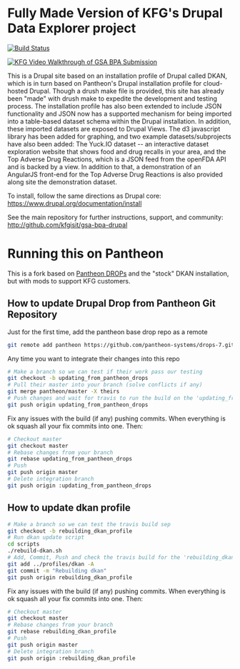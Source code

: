 # Fully Made Version of KFG's Drupal Data Explorer project
[![Build Status](https://travis-ci.org/KFGisIT/gsa-bpa-drupal.svg?branch=master)](https://travis-ci.org/KFGisIT/gsa-bpa-drupal)

[![KFG Video Walkthrough of GSA BPA Submission](http://img.youtube.com/vi/f4IEkTLi4hg/0.jpg)](http://www.youtube.com/watch?v=f4IEkTLi4hg "KFG Video Walkthrough")


This is a Drupal site based on an installation profile of Drupal called DKAN, which is in turn based on Pantheon's Drupal installation profile for cloud-hosted Drupal. Though a drush make file is provided, this site has already been "made" with drush make to expedite the development and testing process. The installation profile has also been extended to include JSON functionality and JSON now has a supported mechanism for being imported into a table-based dataset schema within the Drupal installation. In addition, these imported datasets are exposed to Drupal Views. The d3 javascript library has been added for graphing, and two example datasets/subprojects have also been added: The Yuck.IO dataset -- an interactive dataset exploration website that shows food and drug recalls in your area, and the Top Adverse Drug Reactions, which is a JSON feed from the openFDA API and is backed by a view. In addition to that, a demonstration of an AngularJS front-end for the Top Adverse Drug Reactions is also provided along site the demonstration dataset. 

To install, follow the same directions as Drupal core: https://www.drupal.org/documentation/install

See the main repository for further instructions, support, and community: http://github.com/kfgisit/gsa-bpa-drupal

# Running this on Pantheon

This is a fork based on [Pantheon DROPs](https://github.com/pantheon-systems/drops-7)
and the "stock" DKAN installation, but with mods to support KFG customers.

## How to update Drupal Drop from Pantheon Git Repository

Just for the first time, add the pantheon base drop repo as a remote
```bash
git remote add pantheon https://github.com/pantheon-systems/drops-7.git
```

Any time you want to integrate their changes into this repo

```bash
# Make a branch so we can test if their work pass our testing
git checkout -b updating_from_pantheon_drops
# Pull their master into your branch (solve conflicts if any)
git merge pantheon/master -X theirs
# Push changes and wait for travis to run the build on the 'updating_from_pantheon_drops' branch.  
git push origin updating_from_pantheon_drops
```

Fix any issues with the build (if any) pushing commits. When everything is ok squash all your fix commits into one. Then:

```bash
# Checkout master
git checkout master
# Rebase changes from your branch
git rebase updating_from_pantheon_drops
# Push
git push origin master
# Delete integration branch
git push origin :updating_from_pantheon_drops
```

## How to update dkan profile

```bash
# Make a branch so we can test the travis build sep
git checkout -b rebuilding_dkan_profile
# Run dkan update script
cd scripts
./rebuild-dkan.sh
# Add, Commit, Push and check the travis build for the 'rebuilding_dkan_profile' branch
git add ../profiles/dkan -A
git commit -m "Rebuilding dkan"
git push origin rebuilding_dkan_profile
```

Fix any issues with the build (if any) pushing commits. When everything is ok squash all your fix commits into one. Then:

```bash
# Checkout master
git checkout master
# Rebase changes from your branch
git rebase rebuilding_dkan_profile
# Push
git push origin master
# Delete integration branch
git push origin :rebuilding_dkan_profile
```

